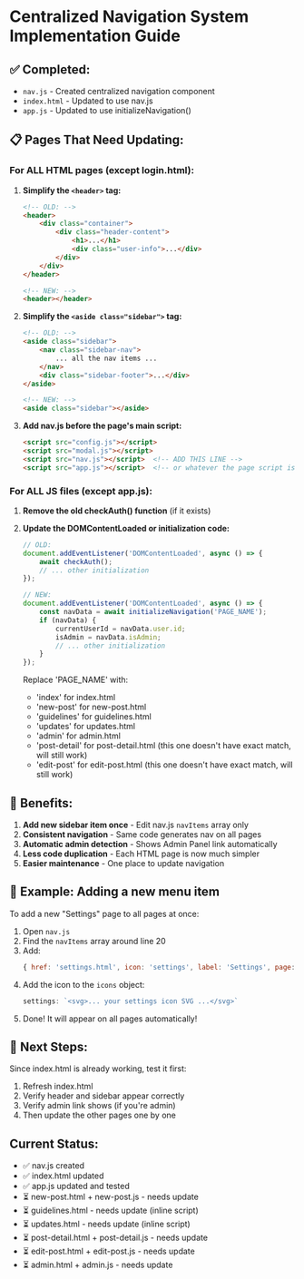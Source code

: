 # Centralized Navigation System Implementation Guide

## ✅ Completed:
- `nav.js` - Created centralized navigation component
- `index.html` - Updated to use nav.js
- `app.js` - Updated to use initializeNavigation()

## 📋 Pages That Need Updating:

### For ALL HTML pages (except login.html):

1. **Simplify the `<header>` tag:**
   ```html
   <!-- OLD: -->
   <header>
       <div class="container">
           <div class="header-content">
               <h1>...</h1>
               <div class="user-info">...</div>
           </div>
       </div>
   </header>

   <!-- NEW: -->
   <header></header>
   ```

2. **Simplify the `<aside class="sidebar">` tag:**
   ```html
   <!-- OLD: -->
   <aside class="sidebar">
       <nav class="sidebar-nav">
           ... all the nav items ...
       </nav>
       <div class="sidebar-footer">...</div>
   </aside>

   <!-- NEW: -->
   <aside class="sidebar"></aside>
   ```

3. **Add nav.js before the page's main script:**
   ```html
   <script src="config.js"></script>
   <script src="modal.js"></script>
   <script src="nav.js"></script>  <!-- ADD THIS LINE -->
   <script src="app.js"></script>  <!-- or whatever the page script is -->
   ```

### For ALL JS files (except app.js):

1. **Remove the old checkAuth() function** (if it exists)

2. **Update the DOMContentLoaded or initialization code:**
   ```javascript
   // OLD:
   document.addEventListener('DOMContentLoaded', async () => {
       await checkAuth();
       // ... other initialization
   });

   // NEW:
   document.addEventListener('DOMContentLoaded', async () => {
       const navData = await initializeNavigation('PAGE_NAME');
       if (navData) {
           currentUserId = navData.user.id;
           isAdmin = navData.isAdmin;
           // ... other initialization
       }
   });
   ```

   Replace 'PAGE_NAME' with:
   - 'index' for index.html
   - 'new-post' for new-post.html
   - 'guidelines' for guidelines.html
   - 'updates' for updates.html
   - 'admin' for admin.html
   - 'post-detail' for post-detail.html (this one doesn't have exact match, will still work)
   - 'edit-post' for edit-post.html (this one doesn't have exact match, will still work)

## 🎯 Benefits:

1. **Add new sidebar item once** - Edit nav.js `navItems` array only
2. **Consistent navigation** - Same code generates nav on all pages
3. **Automatic admin detection** - Shows Admin Panel link automatically
4. **Less code duplication** - Each HTML page is now much simpler
5. **Easier maintenance** - One place to update navigation

## 📝 Example: Adding a new menu item

To add a new "Settings" page to all pages at once:

1. Open `nav.js`
2. Find the `navItems` array around line 20
3. Add:
   ```javascript
   { href: 'settings.html', icon: 'settings', label: 'Settings', page: 'settings' }
   ```
4. Add the icon to the `icons` object:
   ```javascript
   settings: `<svg>... your settings icon SVG ...</svg>`
   ```
5. Done! It will appear on all pages automatically!

## 🚀 Next Steps:

Since index.html is already working, test it first:
1. Refresh index.html
2. Verify header and sidebar appear correctly
3. Verify admin link shows (if you're admin)
4. Then update the other pages one by one

## Current Status:
- ✅ nav.js created
- ✅ index.html updated
- ✅ app.js updated and tested
- ⏳ new-post.html + new-post.js - needs update
- ⏳ guidelines.html - needs update (inline script)
- ⏳ updates.html - needs update (inline script)  
- ⏳ post-detail.html + post-detail.js - needs update
- ⏳ edit-post.html + edit-post.js - needs update
- ⏳ admin.html + admin.js - needs update

